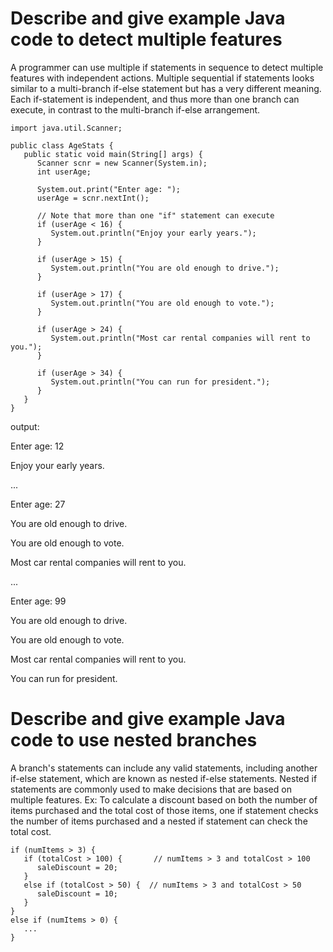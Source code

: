 # Describe and give example Java code to detect multiple features
A programmer can use multiple if statements in sequence to detect multiple features with independent actions.
Multiple sequential if statements looks similar to a multi-branch if-else statement but has a very different meaning.
Each if-statement is independent, and thus more than one branch can execute, in contrast to the multi-branch if-else arrangement.
```
import java.util.Scanner;

public class AgeStats {
   public static void main(String[] args) {
      Scanner scnr = new Scanner(System.in);
      int userAge;

      System.out.print("Enter age: ");
      userAge = scnr.nextInt();

      // Note that more than one "if" statement can execute
      if (userAge < 16) {
         System.out.println("Enjoy your early years.");
      }

      if (userAge > 15) {
         System.out.println("You are old enough to drive.");
      }

      if (userAge > 17) {
         System.out.println("You are old enough to vote.");
      }

      if (userAge > 24) {
         System.out.println("Most car rental companies will rent to you.");
      }

      if (userAge > 34) {
         System.out.println("You can run for president.");
      }
   }
}
```
output:

Enter age: 12

Enjoy your early years.

...

Enter age: 27

You are old enough to drive.

You are old enough to vote.

Most car rental companies will rent to you.

...

Enter age: 99

You are old enough to drive.

You are old enough to vote.

Most car rental companies will rent to you.

You can run for president.

# Describe and give example Java code to use nested branches
A branch's statements can include any valid statements, including another if-else statement, which are known as nested if-else statements.
Nested if statements are commonly used to make decisions that are based on multiple features.
Ex: To calculate a discount based on both the number of items purchased and the total cost of those items, one if statement checks the number of items purchased and a nested if statement can check the total cost.
```
if (numItems > 3) {     
   if (totalCost > 100) {       // numItems > 3 and totalCost > 100
      saleDiscount = 20;
   }
   else if (totalCost > 50) {  // numItems > 3 and totalCost > 50
      saleDiscount = 10;
   }
}
else if (numItems > 0) {
   ...
}
```
